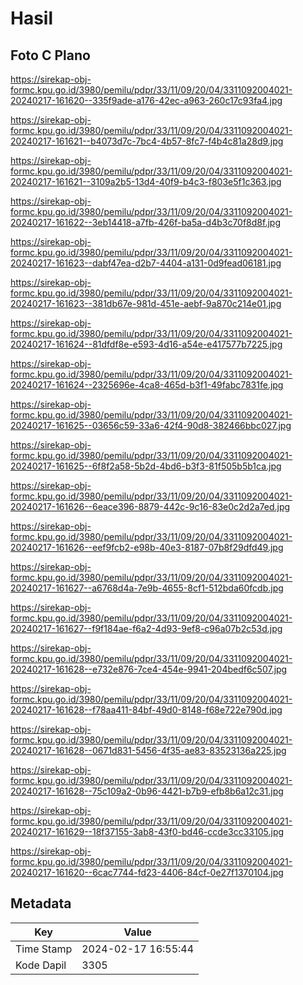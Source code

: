 # Hasil

## Foto C Plano

https://sirekap-obj-formc.kpu.go.id/3980/pemilu/pdpr/33/11/09/20/04/3311092004021-20240217-161620--335f9ade-a176-42ec-a963-260c17c93fa4.jpg

https://sirekap-obj-formc.kpu.go.id/3980/pemilu/pdpr/33/11/09/20/04/3311092004021-20240217-161621--b4073d7c-7bc4-4b57-8fc7-f4b4c81a28d9.jpg

https://sirekap-obj-formc.kpu.go.id/3980/pemilu/pdpr/33/11/09/20/04/3311092004021-20240217-161621--3109a2b5-13d4-40f9-b4c3-f803e5f1c363.jpg

https://sirekap-obj-formc.kpu.go.id/3980/pemilu/pdpr/33/11/09/20/04/3311092004021-20240217-161622--3eb14418-a7fb-426f-ba5a-d4b3c70f8d8f.jpg

https://sirekap-obj-formc.kpu.go.id/3980/pemilu/pdpr/33/11/09/20/04/3311092004021-20240217-161623--dabf47ea-d2b7-4404-a131-0d9fead06181.jpg

https://sirekap-obj-formc.kpu.go.id/3980/pemilu/pdpr/33/11/09/20/04/3311092004021-20240217-161623--381db67e-981d-451e-aebf-9a870c214e01.jpg

https://sirekap-obj-formc.kpu.go.id/3980/pemilu/pdpr/33/11/09/20/04/3311092004021-20240217-161624--81dfdf8e-e593-4d16-a54e-e417577b7225.jpg

https://sirekap-obj-formc.kpu.go.id/3980/pemilu/pdpr/33/11/09/20/04/3311092004021-20240217-161624--2325696e-4ca8-465d-b3f1-49fabc7831fe.jpg

https://sirekap-obj-formc.kpu.go.id/3980/pemilu/pdpr/33/11/09/20/04/3311092004021-20240217-161625--03656c59-33a6-42f4-90d8-382466bbc027.jpg

https://sirekap-obj-formc.kpu.go.id/3980/pemilu/pdpr/33/11/09/20/04/3311092004021-20240217-161625--6f8f2a58-5b2d-4bd6-b3f3-81f505b5b1ca.jpg

https://sirekap-obj-formc.kpu.go.id/3980/pemilu/pdpr/33/11/09/20/04/3311092004021-20240217-161626--6eace396-8879-442c-9c16-83e0c2d2a7ed.jpg

https://sirekap-obj-formc.kpu.go.id/3980/pemilu/pdpr/33/11/09/20/04/3311092004021-20240217-161626--eef9fcb2-e98b-40e3-8187-07b8f29dfd49.jpg

https://sirekap-obj-formc.kpu.go.id/3980/pemilu/pdpr/33/11/09/20/04/3311092004021-20240217-161627--a6768d4a-7e9b-4655-8cf1-512bda60fcdb.jpg

https://sirekap-obj-formc.kpu.go.id/3980/pemilu/pdpr/33/11/09/20/04/3311092004021-20240217-161627--f9f184ae-f6a2-4d93-9ef8-c96a07b2c53d.jpg

https://sirekap-obj-formc.kpu.go.id/3980/pemilu/pdpr/33/11/09/20/04/3311092004021-20240217-161628--e732e876-7ce4-454e-9941-204bedf6c507.jpg

https://sirekap-obj-formc.kpu.go.id/3980/pemilu/pdpr/33/11/09/20/04/3311092004021-20240217-161628--f78aa411-84bf-49d0-8148-f68e722e790d.jpg

https://sirekap-obj-formc.kpu.go.id/3980/pemilu/pdpr/33/11/09/20/04/3311092004021-20240217-161628--0671d831-5456-4f35-ae83-83523136a225.jpg

https://sirekap-obj-formc.kpu.go.id/3980/pemilu/pdpr/33/11/09/20/04/3311092004021-20240217-161628--75c109a2-0b96-4421-b7b9-efb8b6a12c31.jpg

https://sirekap-obj-formc.kpu.go.id/3980/pemilu/pdpr/33/11/09/20/04/3311092004021-20240217-161629--18f37155-3ab8-43f0-bd46-ccde3cc33105.jpg

https://sirekap-obj-formc.kpu.go.id/3980/pemilu/pdpr/33/11/09/20/04/3311092004021-20240217-161620--6cac7744-fd23-4406-84cf-0e27f1370104.jpg


## Metadata

| Key        | Value               |
| ---------- | ------------------- |
| Time Stamp | 2024-02-17 16:55:44 |
| Kode Dapil | 3305                |



